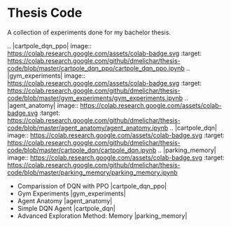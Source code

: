 Thesis Code
===========

A collection of experiments done for my bachelor thesis.


.. |cartpole_dqn_ppo|  image:: https://colab.research.google.com/assets/colab-badge.svg
   :target: https://colab.research.google.com/github/dmelichar/thesis-code/blob/master/cartpole_dqn_ppo/cartpole_dqn_ppo.ipynb
.. |gym_experiments|  image:: https://colab.research.google.com/assets/colab-badge.svg
   :target: https://colab.research.google.com/github/dmelichar/thesis-code/blob/master/gym_experiments/gym_experiments.ipynb
.. |agent_anatomy|  image:: https://colab.research.google.com/assets/colab-badge.svg
   :target: https://colab.research.google.com/github/dmelichar/thesis-code/blob/master/agent_anatomy/agent_anatomy.ipynb
.. |cartpole_dqn|  image:: https://colab.research.google.com/assets/colab-badge.svg
   :target: https://colab.research.google.com/github/dmelichar/thesis-code/blob/master/cartpole_dqn/cartpole_dqn.ipynb
.. |parking_memory| image:: https://colab.research.google.com/assets/colab-badge.svg
   :target: https://colab.research.google.com/github/dmelichar/thesis-code/blob/master/parking_memory/parking_memory.ipynb


+ Comparission of DQN with PPO |cartpole_dqn_ppo|
+ Gym Experiments |gym_experiments|
+ Agent Anatomy |agent_anatomy|
+ Simple DQN Agent |cartpole_dqn|
+ Advanced Exploration Method: Memory |parking_memory|
